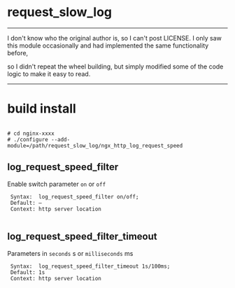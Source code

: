 # request_slow_log    

---  

I don't know who the original author is, so I can't post LICENSE. I only saw this module occasionally and had implemented the same functionality before, 

so I didn't repeat the wheel building, but simply modified some of the code logic to make it easy to read.

---

# build install  

```

# cd nginx-xxxx  
# ./configure --add-module=/path/request_slow_log/ngx_http_log_request_speed
```  

##  log_request_speed_filter  
 Enable switch parameter `on` or `off`
``` 
 Syntax:  log_request_speed_filter on/off;
 Default: —
 Context: http server location 
  
```       
##  log_request_speed_filter_timeout
Parameters in `seconds` s or `milliseconds` ms
```
 Syntax:  log_request_speed_filter_timeout 1s/100ms;
 Default: 1s
 Context: http server location 
```    
